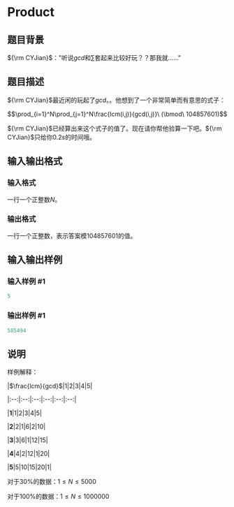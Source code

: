# Product

## 题目背景

${\rm CYJian}$："听说$gcd$和$\sum$套起来比较好玩？？那我就......"

## 题目描述

${\rm CYJian}$最近闲的玩起了$gcd$。。他想到了一个非常简单而有意思的式子：

$$\prod_{i=1}^N\prod_{j=1}^N\frac{lcm(i,j)}{gcd(i,j)}\ (\bmod\ 104857601)$$

${\rm CYJian}$已经算出来这个式子的值了。现在请你帮他验算一下吧。${\rm CYJian}$只给你$0.2s$的时间哦。

## 输入输出格式

### 输入格式

一行一个正整数$N$。

### 输出格式

一行一个正整数，表示答案模$104857601$的值。

## 输入输出样例

### 输入样例 #1

```cpp
5

```
### 输出样例 #1

```cpp
585494

```
## 说明

样例解释：

|$\frac{lcm}{gcd}$|1|2|3|4|5|

|:--:|:--:|:--:|:--:|:--:|:--:|

|**1**|1|2|3|4|5|

|**2**|2|1|6|2|10|

|**3**|3|6|1|12|15|

|**4**|4|2|12|1|20|

|**5**|5|10|15|20|1|

对于$30\%$的数据：$1 \leq N \leq 5000$

对于$100\%$的数据：$1 \leq N \leq 1000000$

